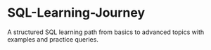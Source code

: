 # SQL-Learning-Journey
A structured SQL learning path from basics to advanced topics with examples and practice queries.

